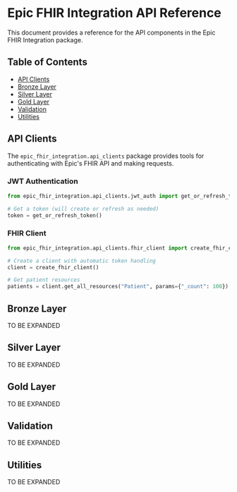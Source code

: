 # Epic FHIR Integration API Reference

This document provides a reference for the API components in the Epic FHIR Integration package.

## Table of Contents

- [API Clients](#api-clients)
- [Bronze Layer](#bronze-layer)
- [Silver Layer](#silver-layer)
- [Gold Layer](#gold-layer)
- [Validation](#validation)
- [Utilities](#utilities)

## API Clients

The `epic_fhir_integration.api_clients` package provides tools for authenticating with Epic's FHIR API and making requests.

### JWT Authentication

```python
from epic_fhir_integration.api_clients.jwt_auth import get_or_refresh_token

# Get a token (will create or refresh as needed)
token = get_or_refresh_token()
```

### FHIR Client

```python
from epic_fhir_integration.api_clients.fhir_client import create_fhir_client

# Create a client with automatic token handling
client = create_fhir_client()

# Get patient resources
patients = client.get_all_resources("Patient", params={"_count": 100})
```

## Bronze Layer

TO BE EXPANDED

## Silver Layer

TO BE EXPANDED

## Gold Layer

TO BE EXPANDED

## Validation

TO BE EXPANDED

## Utilities

TO BE EXPANDED 